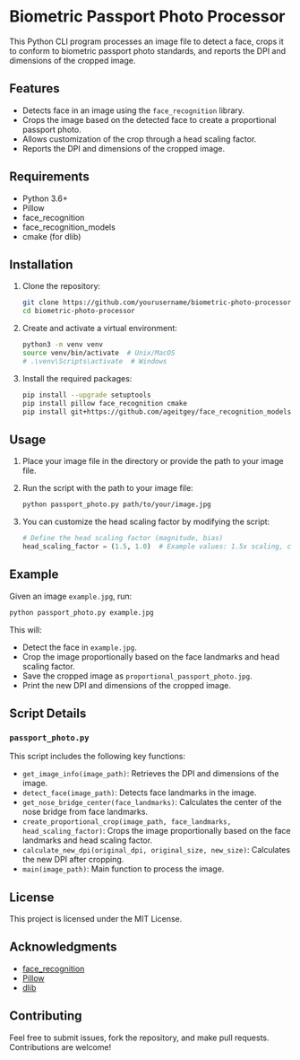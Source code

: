 # Biometric Passport Photo Processor

This Python CLI program processes an image file to detect a face, crops it to conform to biometric passport photo standards, and reports the DPI and dimensions of the cropped image.

## Features

- Detects face in an image using the `face_recognition` library.
- Crops the image based on the detected face to create a proportional passport photo.
- Allows customization of the crop through a head scaling factor.
- Reports the DPI and dimensions of the cropped image.

## Requirements

- Python 3.6+
- Pillow
- face_recognition
- face_recognition_models
- cmake (for dlib)

## Installation

1. Clone the repository:
   ```sh
   git clone https://github.com/yourusername/biometric-photo-processor.git
   cd biometric-photo-processor
   ```

2. Create and activate a virtual environment:
   ```sh
   python3 -m venv venv
   source venv/bin/activate  # Unix/MacOS
   # .\venv\Scripts\activate  # Windows
   ```

3. Install the required packages:
   ```sh
   pip install --upgrade setuptools
   pip install pillow face_recognition cmake
   pip install git+https://github.com/ageitgey/face_recognition_models
   ```

## Usage

1. Place your image file in the directory or provide the path to your image file.

2. Run the script with the path to your image file:
   ```sh
   python passport_photo.py path/to/your/image.jpg
   ```

3. You can customize the head scaling factor by modifying the script:
   ```python
   # Define the head scaling factor (magnitude, bias)
   head_scaling_factor = (1.5, 1.0)  # Example values: 1.5x scaling, centered bias
   ```

## Example

Given an image `example.jpg`, run:
```sh
python passport_photo.py example.jpg
```

This will:
- Detect the face in `example.jpg`.
- Crop the image proportionally based on the face landmarks and head scaling factor.
- Save the cropped image as `proportional_passport_photo.jpg`.
- Print the new DPI and dimensions of the cropped image.

## Script Details

### `passport_photo.py`

This script includes the following key functions:

- `get_image_info(image_path)`: Retrieves the DPI and dimensions of the image.
- `detect_face(image_path)`: Detects face landmarks in the image.
- `get_nose_bridge_center(face_landmarks)`: Calculates the center of the nose bridge from face landmarks.
- `create_proportional_crop(image_path, face_landmarks, head_scaling_factor)`: Crops the image proportionally based on the face landmarks and head scaling factor.
- `calculate_new_dpi(original_dpi, original_size, new_size)`: Calculates the new DPI after cropping.
- `main(image_path)`: Main function to process the image.

## License

This project is licensed under the MIT License.

## Acknowledgments

- [face_recognition](https://github.com/ageitgey/face_recognition)
- [Pillow](https://python-pillow.org/)
- [dlib](http://dlib.net/)

## Contributing

Feel free to submit issues, fork the repository, and make pull requests. Contributions are welcome!